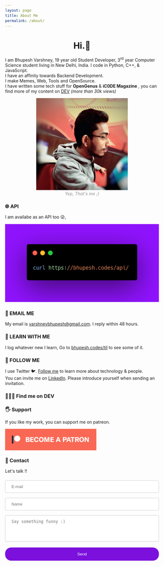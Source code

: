 ```yaml
---
layout: page
title: About Me
permalink: /about/
---
```

<style type="text/css">
	input[type=text],textarea {
	  width: 100%;
	  padding: 12px 20px;
	  margin: 8px 0;
	  display: inline-block;
	  border: 1px solid #ccc;
	  border-radius: 4px;
	  box-sizing: border-box;
	}

	input[type=submit] {
	  width: 100%;
	  background-color: #7C10DC;
	  color: white;
	  padding: 14px 20px;
	  margin: 8px 0;
	  border: none;
	  border-radius: 20px;
	  cursor: pointer;
	}

	input[type=submit]:hover {
	  background-color: #464ec4;
	}

</style>
<h1 align="center">Hi.👋</h1>

I am Bhupesh Varshney, 19 year old Student Developer, 3<sup>rd</sup> year Computer Science student living in New Delhi, India.
I code in Python, C++, & JavaScript.<br>I have an affinity towards Backend Development.<br>
I make Memes, Web, Tools and OpenSource.<br>
I have written some tech stuff for **OpenGenus** & **iC0DE Magazine** , you can find more of my content on [DEV](https://dev.to/bhupesh) _(more than 30k views)_

<center>
<img src="https://raw.githubusercontent.com/Bhupesh-V/Bhupesh-V.github.io/master/images/profile1.jpg" height="300px">
<figcaption align="center" style="color: #939393;"><i>Yep, That's me ;)</i></figcaption>
</center>

### 🌐 API
I am availabe as an API too 😜,

![blog6](https://raw.githubusercontent.com/Bhupesh-V/Bhupesh-V.github.io/master/images/blog6.png)

### 📧 EMAIL ME

My email is <a href="mailto:varshneybhupesh@gmail.com" class="mark">varshneybhupesh@gmail.com</a>. I reply within 48 hours.

### 📖 LEARN WITH ME
I log whatever new I learn, Go to <a href="https://bhupesh.codes/til/"  class="mark">bhupesh.codes/til</a> to see some of it.

### 🦄 FOLLOW ME 
I use Twitter 🐦. [Follow me](https://twitter.com/bhupeshimself) to learn more about technology & people.
<br>
You can invite me on [LinkedIn](https://www.linkedin.com/in/bhupesh-v/). Please introduce yourself when sending an invitation.

### 👨🏾‍💻 Find me on DEV
<!-- https://github.com/saurabhdaware/DEV-widget -->
<dev-widget data-username="bhupesh" data-width="100%" ></dev-widget>
<script src="https://unpkg.com/dev-widget@1.0.3/dist/card.component.mjs" type="module"></script>

### 🖐 Support 
If you like my work, you can support me on patreon.

<a href="https://www.patreon.com/bePatron?u=18082750">
<img src="https://raw.githubusercontent.com/Bhupesh-V/Bhupesh-V.github.io/master/images/patreon.png" height="70" align="center">
</a>

### 💬 Contact
Let's talk !!
<div id="contactform">
	<form enctype="text/plain" action="https://docs.google.com/forms/d/e/1FAIpQLSfim3RiM1NLrTszkwOv2uJ8mFMfZR6WZU-qKK6oRUlgA9vjuw/formResponse?" target="hidden_iframe" onsubmit="submitted=true;">
		<input type="text" name="entry.389706550" id="entry.389706550" placeholder="E-mail" />
		<input type="text" name="entry.1867581834" id="entry.1867581834" placeholder="Name" />
		<textarea style="overflow:auto;resize:none;" name="entry.973008035" id="entry.973008035" placeholder="Say something funny :)" rows="4"></textarea>
		<input type="submit" id="contact-button" value="Send" onclick="msg()">
	</form>
	<iframe name="hidden_iframe" id="hidden_iframe" style="display:none;" onload="if(submitted) { clear()}"></iframe>
</div>

